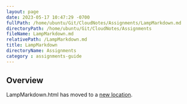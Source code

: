 ```yaml
---
layout: page
date: 2023-05-17 10:47:29 -0700
fullPath: /home/ubuntu/Git/CloudNotes/Assignments/LampMarkdown.md
directoryPath: /home/ubuntu/Git/CloudNotes/Assignments
fileName: LampMarkdown.md
relativePath: /LampMarkdown.md
title: LampMarkdown
directoryName: Assignments
category : assignments-guide
---
```


## Overview

LampMarkdown.html has moved to a [new location](/aws-guide/LampMarkdown.html).
